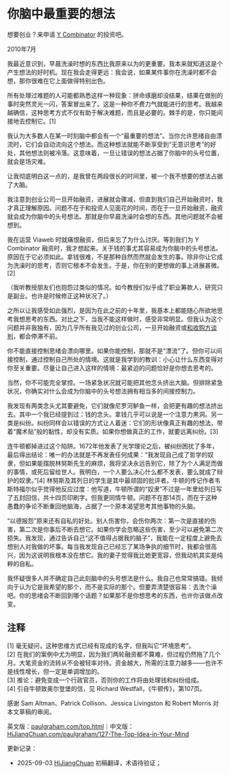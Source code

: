 
# 你脑中最重要的想法

想要创业？来申请 [Y Combinator](http://ycombinator.com/apply.html) 的投资吧。

2010年7月

我最近意识到，早晨洗澡时想的东西比我原来以为的更重要。我本来就知道这是个产生想法的好时机。现在我会走得更远：我会说，如果某件事你在洗澡时都不会想，那你很难在它上面做得特别出色。

所有处理过难题的人可能都熟悉这样一种现象：拼命琢磨却没结果，结果在做别的事时突然灵光一闪，答案冒出来了。这是一种你不费力气就能进行的思考。我越来越确信，这种思考方式不仅有助于解决难题，而且是必要的。棘手的是，你只能间接地去控制它。[1]

我认为大多数人在某一时刻脑中都会有一个“最重要的想法”。当你允许思绪自由漂流时，它们会自动流向这个想法。而这种想法就能不断享受到“无意识思考”的好处，其他想法则被冷落。这意味着，一旦让错误的想法占据了你脑中的头号位置，就会是场灾难。

让我彻底明白这一点的，是我曾在两段很长的时间里，被一个我不想要的想法占据了大脑。

我注意到创业公司一旦开始融资，进展就会骤减，但直到我们自己开始融资时，我才真正理解原因。问题不在于和投资人见面花的时间，而在于一旦开始融资，融资就会成为你脑中的头号想法。那就是你早晨洗澡时会想的东西。其他问题就不会被想到。

我在运营 Viaweb 时就痛恨融资，但后来忘了为什么讨厌。等到我们为 Y Combinator 融资时，我才想起来。关于钱的事尤其容易成为你脑中的头号想法。原因在于它必须如此。拿钱很难，不是那种自然而然就会发生的事。除非你让它成为洗澡时的思考，否则它根本不会发生。于是，你在别的更想做的事上进展甚微。[2]

（我听教授朋友们也抱怨过类似的情况。如今教授们似乎成了职业筹款人，研究只是副业。也许是时候修正这种状况了。）

之所以让我感受如此强烈，是因为在此之前的十年里，我基本上都能随心所欲地思考我想思考的东西。对比之下，当我不能这样做时，感受非常明显。但我认为这个问题并非我独有，因为几乎所有我见过的创业公司，一旦开始融资或[和收购方谈判](https://hijiangchuan.com/paulgraham/163-Dont-Talk-to-Corp-Dev)，都会停滞不前。

你不能直接控制思绪会漂向哪里。如果你能控制，那就不是“漂流”了。但你可以间接控制，通过控制自己所处的情境。这就是我学到的教训：小心让什么东西变得对你至关重要。尽量让自己进入这样的情境：最紧迫的问题恰好是你想去思考的。

当然，你不可能完全掌控。一场紧急状况就可能把其他念头挤出大脑。但排除紧急状况，你确实对什么会成为你脑中的头号想法拥有相当多的间接控制力。

我发现有两类念头尤其要避免，它们就像尼罗河鲈鱼一样，会把更有趣的想法挤出去。其中一个我已经提到过：钱的念头。拿钱几乎可以说是一个注意力黑洞。另一类是纠纷。纠纷同样会以错误的方式让人着迷：它们的形状像真正有趣的想法，带着“魔术贴”般的黏性，却没有实质。如果你想做真正的工作，就要远离纠纷。[3]

连牛顿都掉进过这个陷阱。1672年他发表了光学理论之后，被纠纷困扰了多年，最后得出结论：唯一的办法就是不再发表任何成果：“我发现自己成了哲学的奴隶，但如果能摆脱林努斯先生的麻烦，我将坚决永远告别它，除了为个人满足而做的事情，或死后留给世人。我明白，一个人要么决心什么都不发表，要么就成了辩护的奴隶。”[4] 林努斯及其列日的学生是其中最顽固的批评者。牛顿的传记作者韦斯特福尔似乎觉得他反应过度：他写道，牛顿所谓的“奴隶”不过是一年里给列日写了五封回信，共十四页印刷字。但我更同情牛顿。问题不在那14页，而在于这种愚蠢的争论不断重回他脑海，占据了一个原本渴望思考其他事物的头脑。

“以德报怨”原来还有自私的好处。别人伤害你，会伤你两次：第一次是直接的伤害，第二次是你事后不断去想它。如果你学会忽略这些伤害，至少可以避免第二次损失。我发现，通过告诉自己“这不值得占据我的脑子”，我能在一定程度上避免去想别人对我做的坏事。每当我发现自己已经忘了某场争执的细节时，我都会很高兴，因为这说明我根本没在想它。我的妻子觉得我比她更宽容，但我动机其实是纯粹的自私。

我怀疑很多人并不确定自己此刻脑中的头号想法是什么。我自己也常常搞错。我倾向于认为它是我希望的那个，而不是实际的那个。但要弄清楚很容易：去洗个澡吧。你的思绪会不断回到哪个话题？如果那不是你想思考的东西，也许你该做点改变。

## 注释

[1] 毫无疑问，这种思维方式已经有现成的名字，但我叫它“环境思考”。  
[2] 在我们的案例中尤为明显，因为我们两轮融资都不算难，但过程仍然拖了几个月。大笔资金的流转从不会被轻率对待。资金越大，所需的注意力越多——也许不是线性增长，但一定是单调增加的。  
[3] 推论：避免变成一个行政官员，否则你的工作将由处理钱和纠纷组成。  
[4] 引自牛顿致奥尔登堡的信，见 Richard Westfall，《牛顿传》，第107页。  

感谢 Sam Altman、Patrick Collison、Jessica Livingston 和 Robert Morris 对本文草稿的审阅。

英文版：[paulgraham.com/top.html](https://paulgraham.com/top.html)｜中文版：[HiJiangChuan.com/paulgraham/127-The-Top-Idea-in-Your-Mind](https://hijiangchuan.com/paulgraham/127-The-Top-Idea-in-Your-Mind)

更新记录：
- 2025-09-03 [HiJiangChuan](https://hijiangchuan.com) 初稿翻译，术语待验证；
